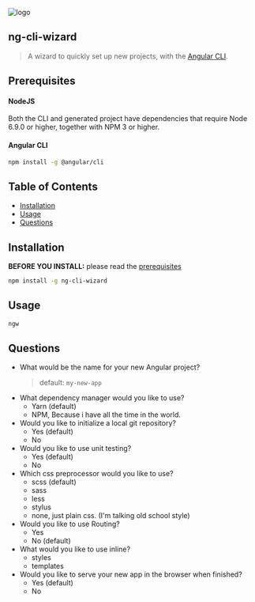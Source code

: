![logo](https://github.com/MathieuDeHaeck/ng-cli-wizard/blob/master/assets/logo.png)

## ng-cli-wizard
> A wizard to quickly set up new projects, with the [Angular CLI](https://github.com/angular/angular-cli).

## Prerequisites

#### NodeJS
Both the CLI and generated project have dependencies that require Node 6.9.0 or higher, together
with NPM 3 or higher.

#### Angular CLI
```bash
npm install -g @angular/cli
```

## Table of Contents

* [Installation](#installation)
* [Usage](#usage)
* [Questions](#questions)

## Installation

**BEFORE YOU INSTALL:** please read the [prerequisites](#prerequisites)
```bash
npm install -g ng-cli-wizard
```

## Usage

```bash
ngw
```

## Questions
* What would be the name for your new Angular project?
    > default: `my-new-app`
* What dependency manager would you like to use?
    * Yarn (default)
    * NPM, Because i have all the time in the world.
* Would you like to initialize a local git repository?
    * Yes (default)
    * No
* Would you like to use unit testing?
    * Yes (default)
    * No
* Which css preprocessor would you like to use?
    * scss (default)
    * sass
    * less
    * stylus
    * none, just plain css. (I'm talking old school style)
* Would you like to use Routing?
    * Yes
    * No (default)
* What would you like to use inline?
    * styles
    * templates
* Would you like to serve your new app in the browser when finished?
    * Yes (default)
    * No
